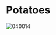 # Potatoes
![040014](https://user-images.githubusercontent.com/50277379/139854950-b2bf4f77-c7ee-4f9c-887e-2387fe4624fc.jpg)
